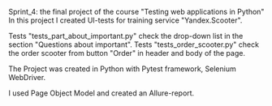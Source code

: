 Sprint_4: the final project of the course "Testing web applications in Python"
In this project I created UI-tests for training service "Yandex.Scooter".

Tests "tests_part_about_important.py" check the drop-down list in the section "Questions about important". Tests "tests_order_scooter.py" check the order scooter from button "Order" in header and body of the page.

The Project was created in Python with Pytest framework, Selenium WebDriver.

I used Page Object Model and created an Allure-report.
